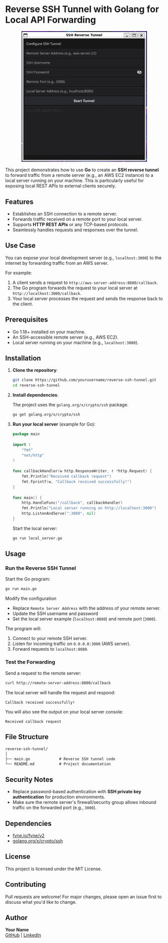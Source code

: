 
# Reverse SSH Tunnel with Golang for Local API Forwarding
<div align="center">
    <img src="demo.png" alt="My Image" width="400">
</div>


This project demonstrates how to use **Go** to create an **SSH reverse tunnel** to forward traffic from a remote server (e.g., an AWS EC2 instance) to a local server running on your machine. This is particularly useful for exposing local REST APIs to external clients securely.


## Features

- Establishes an SSH connection to a remote server.
- Forwards traffic received on a remote port to your local server.
- Supports **HTTP REST APIs** or any TCP-based protocols.
- Seamlessly handles requests and responses over the tunnel.


## Use Case

You can expose your local development server (e.g., `localhost:3000`) to the internet by forwarding traffic from an AWS server.

For example:

1. A client sends a request to `http://aws-server-address:8080/callback`.
2. The Go program forwards the request to your local server at `http://localhost:3000/callback`.
3. Your local server processes the request and sends the response back to the client.


## Prerequisites

- Go 1.18+ installed on your machine.
- An SSH-accessible remote server (e.g., AWS EC2).
- Local server running on your machine (e.g., `localhost:3000`).


## Installation

1. **Clone the repository**:

   ```bash
   git clone https://github.com/yourusername/reverse-ssh-tunnel.git
   cd reverse-ssh-tunnel
   ```

2. **Install dependencies**:

   The project uses the `golang.org/x/crypto/ssh` package.

   ```bash
   go get golang.org/x/crypto/ssh
   ```

3. **Run your local server** (example for Go):

   ```go
   package main

   import (
       "fmt"
       "net/http"
   )

   func callbackHandler(w http.ResponseWriter, r *http.Request) {
       fmt.Println("Received callback request")
       fmt.Fprintf(w, "Callback received successfully!")
   }

   func main() {
       http.HandleFunc("/callback", callbackHandler)
       fmt.Println("Local server running on http://localhost:3000")
       http.ListenAndServe(":3000", nil)
   }
   ```

   Start the local server:

   ```bash
   go run local_server.go
   ```


## Usage


### Run the Reverse SSH Tunnel

Start the Go program:

```bash
go run main.go
```

Modify the configuration

- Replace `Remote Server Address` with the address of your remote server.
- Update the SSH username and password
- Set the local server example (`localhost:8080`) and remote port (`3000`).


The program will:

1. Connect to your remote SSH server.
2. Listen for incoming traffic on `0.0.0.0:3000` (AWS server).
3. Forward requests to `localhost:8080`.


### Test the Forwarding

Send a request to the remote server:

```bash
curl http://remote-server-address:8080/callback
```

The local server will handle the request and respond:

```
Callback received successfully!
```

You will also see the output on your local server console:

```
Received callback request
```


## File Structure

```
reverse-ssh-tunnel/
│
├── main.go             # Reverse SSH tunnel code
└── README.md           # Project documentation
```



## Security Notes

- Replace password-based authentication with **SSH private key authentication** for production environments.
- Make sure the remote server's firewall/security group allows inbound traffic on the forwarded port (e.g., `3000`).



## Dependencies

- [fyne.io/fyne/v2](https://github.com/fyne-io/fyne)
- [golang.org/x/crypto/ssh](https://pkg.go.dev/golang.org/x/crypto/ssh)


## License

This project is licensed under the MIT License.


## Contributing

Pull requests are welcome! For major changes, please open an issue first to discuss what you'd like to change.


## Author

**Your Name**  
[GitHub](https://github.com/gerins) | [LinkedIn](#)
